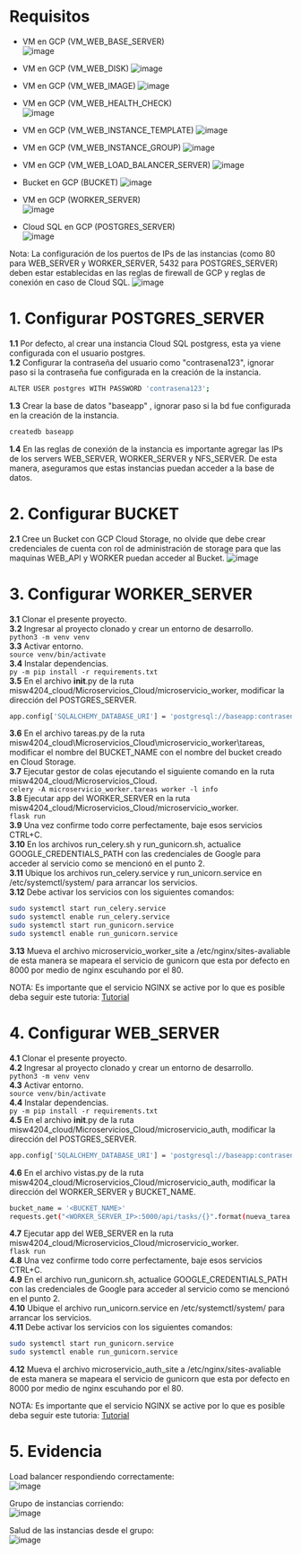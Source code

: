 # Requisitos

- VM en GCP (VM_WEB_BASE_SERVER)  
![image](https://user-images.githubusercontent.com/31069035/236658969-0e654b73-f861-4533-affc-5160c18bbab1.png)

- VM en GCP (VM_WEB_DISK)
![image](https://user-images.githubusercontent.com/31069035/236658979-8d47af8d-5b0a-408e-8688-9cb351777318.png)

- VM en GCP (VM_WEB_IMAGE)
![image](https://user-images.githubusercontent.com/31069035/236658988-011b1a20-d971-43f8-a0af-190d814574cd.png)

- VM en GCP (VM_WEB_HEALTH_CHECK)  
![image](https://user-images.githubusercontent.com/31069035/236658995-320a5c5a-ea19-46a3-bf91-fe6d0e8c10ce.png)

- VM en GCP (VM_WEB_INSTANCE_TEMPLATE)
![image](https://user-images.githubusercontent.com/31069035/236659004-b7276e9f-04d3-4da7-be7a-801563655c60.png)

- VM en GCP (VM_WEB_INSTANCE_GROUP)
![image](https://user-images.githubusercontent.com/31069035/236659014-def5af8b-6fce-4104-b36c-6a4a64ec24ed.png)

- VM en GCP (VM_WEB_LOAD_BALANCER_SERVER)
![image](https://user-images.githubusercontent.com/31069035/236659026-8780c2d2-b49b-46da-8de0-73b201cd5de9.png)

- Bucket en GCP (BUCKET)
![image](https://user-images.githubusercontent.com/31069035/236659042-ca878da0-9fe3-40b2-99d0-abc0a95758d6.png)

- VM en GCP (WORKER_SERVER)  
![image](https://user-images.githubusercontent.com/31069035/236659057-762e9e9e-ada5-45da-9b65-62de8d311e31.png)

- Cloud SQL en GCP (POSTGRES_SERVER)  
![image](https://user-images.githubusercontent.com/31069035/236659066-43bed0b2-634c-4df7-abf2-47fb5fde2d14.png)


Nota: La configuración de los puertos de IPs de las instancias (como 80 para WEB_SERVER y WORKER_SERVER, 5432 para POSTGRES_SERVER) deben estar establecidas en las reglas de firewall de GCP y reglas de conexión en caso de Cloud SQL.
![image](https://user-images.githubusercontent.com/31069035/233866267-7410873d-a5db-4bd1-bc24-c2435c5b0389.png)


# 1. Configurar POSTGRES_SERVER

**1.1**  Por defecto, al crear una instancia Cloud SQL postgress, esta ya viene configurada con el usuario postgres.  
**1.2** Configurar la contraseña del usuario como "contrasena123", ignorar paso si la contraseña fue configurada en la creación de la instancia.
```bash
ALTER USER postgres WITH PASSWORD 'contrasena123';
```
**1.3** Crear la base de datos "baseapp" , ignorar paso si la bd fue configurada en la creación de la instancia.
```bash
createdb baseapp
```  
**1.4** En las reglas de conexión de la instancia es importante agregar las IPs de los servers WEB_SERVER, WORKER_SERVER y NFS_SERVER. De esta manera, aseguramos que estas instancias puedan acceder a la base de datos.

# 2. Configurar BUCKET

**2.1**  Cree un Bucket con GCP Cloud Storage, no olvide que debe crear credenciales de cuenta con rol de administración de storage para que las maquinas WEB_API y WORKER puedan acceder al Bucket. 
![image](https://user-images.githubusercontent.com/31069035/236659184-50b5f7f8-26d0-439c-9813-d609483526c6.png)

# 3. Configurar WORKER_SERVER

**3.1** Clonar el presente proyecto.  
**3.2** Ingresar al proyecto clonado y crear un entorno de desarrollo.  
`python3 -m venv venv`  
**3.3** Activar entorno.  
`source venv/bin/activate`  
**3.4** Instalar dependencias.  
`py -m pip install -r requirements.txt`  
**3.5** En el archivo __init__.py de la ruta  misw4204_cloud/Microservicios_Cloud/microservicio_worker, modificar la dirección del POSTGRES_SERVER.
```bash
app.config['SQLALCHEMY_DATABASE_URI'] = 'postgresql://baseapp:contrasena123@<POSTGRES_SERVER_IP>/baseapp'
```  
**3.6** En el archivo tareas.py de la ruta misw4204_cloud\Microservicios_Cloud\microservicio_worker\tareas, modificar el nombre del BUCKET_NAME con el nombre del bucket creado en Cloud Storage.  
**3.7** Ejecutar gestor de colas ejecutando el siguiente comando en la ruta misw4204_cloud/Microservicios_Cloud.  
`celery -A microservicio_worker.tareas worker -l info`  
**3.8** Ejecutar app del WORKER_SERVER en la ruta misw4204_cloud/Microservicios_Cloud/microservicio_worker.  
`flask run`  
**3.9** Una vez confirme todo corre perfectamente, baje esos servicios CTRL+C.  
**3.10** En los archivos run_celery.sh y run_gunicorn.sh, actualice GOOGLE_CREDENTIALS_PATH con las credenciales de Google para acceder al servicio como se mencionó en el punto 2.  
**3.11** Ubique los archivos run_celery.service y run_unicorn.service en /etc/systemctl/system/ para arrancar los servicios.  
**3.12** Debe activar los servicios con los siguientes comandos: 
```bash
sudo systemctl start run_celery.service
sudo systemctl enable run_celery.service
sudo systemctl start run_gunicorn.service
sudo systemctl enable run_gunicorn.service
```  
**3.13** Mueva el archivo microservicio_worker_site a /etc/nginx/sites-avaliable de esta manera se mapeara el servicio de gunicorn que esta por defecto en 8000 por medio de nginx escuhando por el 80.  

NOTA: Es importante que el servicio NGINX se active por lo que es posible deba seguir este tutoria:
[Tutorial](https://www.digitalocean.com/community/tutorials/how-to-serve-flask-applications-with-gunicorn-and-nginx-on-ubuntu-20-04)  

# 4. Configurar WEB_SERVER

**4.1** Clonar el presente proyecto.  
**4.2** Ingresar al proyecto clonado y crear un entorno de desarrollo.  
`python3 -m venv venv`  
**4.3** Activar entorno.  
`source venv/bin/activate`  
**4.4** Instalar dependencias.  
`py -m pip install -r requirements.txt`  
**4.5** En el archivo __init__.py de la ruta misw4204_cloud/Microservicios_Cloud/microservicio_auth, modificar la dirección del POSTGRES_SERVER.
```bash
app.config['SQLALCHEMY_DATABASE_URI'] = 'postgresql://baseapp:contrasena123@<POSTGRES_SERVER_IP>/baseapp'
```
**4.6** En el archivo vistas.py de la ruta misw4204_cloud/Microservicios_Cloud/microservicio_auth, modificar la dirección del WORKER_SERVER y BUCKET_NAME.
```bash
bucket_name = '<BUCKET_NAME>'
requests.get("<WORKER_SERVER_IP>:5000/api/tasks/{}".format(nueva_tarea.id))
```
**4.7** Ejecutar app del WEB_SERVER en la ruta misw4204_cloud/Microservicios_Cloud/microservicio_worker.  
`flask run`  
**4.8** Una vez confirme todo corre perfectamente, baje esos servicios CTRL+C.  
**4.9** En el archivo run_gunicorn.sh, actualice GOOGLE_CREDENTIALS_PATH con las credenciales de Google para acceder al servicio como se mencionó en el punto 2.  
**4.10** Ubique el archivo run_unicorn.service en /etc/systemctl/system/ para arrancar los servicios.  
**4.11** Debe activar los servicios con los siguientes comandos: 
```bash
sudo systemctl start run_gunicorn.service
sudo systemctl enable run_gunicorn.service
```  
**4.12** Mueva el archivo microservicio_auth_site a /etc/nginx/sites-avaliable de esta manera se mapeara el servicio de gunicorn que esta por defecto en 8000 por medio de nginx escuhando por el 80.  

NOTA: Es importante que el servicio NGINX se active por lo que es posible deba seguir este tutoria:
[Tutorial](https://www.digitalocean.com/community/tutorials/how-to-serve-flask-applications-with-gunicorn-and-nginx-on-ubuntu-20-04)  

# 5. Evidencia
Load balancer respondiendo correctamente:  
![image](https://user-images.githubusercontent.com/31069035/236659966-343fbaf1-785e-402e-ba19-f9abb4ffb448.png)

Grupo de instancias corriendo:  
![image](https://user-images.githubusercontent.com/31069035/236659999-78afb7e3-13e1-4408-8a14-60820b7fd5b2.png)

Salud de las instancias desde el grupo:  
![image](https://user-images.githubusercontent.com/31069035/236660016-21bc957c-5693-4378-a764-de5ade339d90.png)
